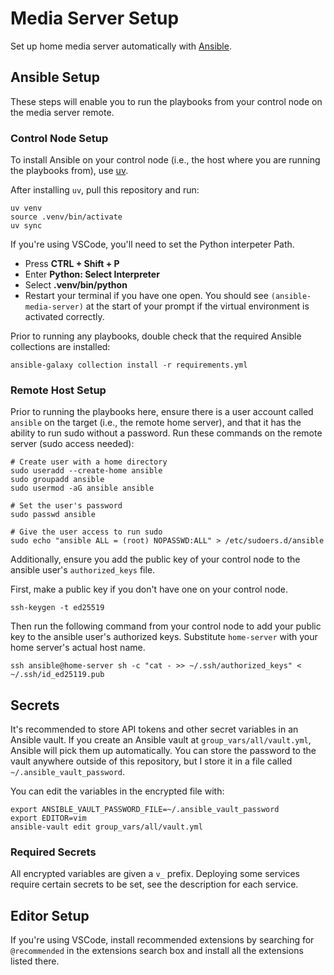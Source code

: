 # Media Server Setup

Set up home media server automatically with [Ansible](https://docs.ansible.com/ansible/latest/getting_started/introduction.html).

## Ansible Setup

These steps will enable you to run the playbooks from your control node on the media server remote.

### Control Node Setup

To install Ansible on your control node (i.e., the host where you are running the playbooks from), use [uv](https://docs.astral.sh/uv/getting-started/installation/).

After installing `uv`, pull this repository and run:

```shell
uv venv
source .venv/bin/activate
uv sync
```

If you're using VSCode, you'll need to set the Python interpeter Path.

- Press **CTRL + Shift + P**
- Enter **Python: Select Interpreter**
- Select **.venv/bin/python**
- Restart your terminal if you have one open. You should see `(ansible-media-server)` at the start of your prompt if the virtual environment is activated correctly.

Prior to running any playbooks, double check that the required Ansible collections are installed:

```shell
ansible-galaxy collection install -r requirements.yml
```

### Remote Host Setup

Prior to running the playbooks here, ensure there is a user account called `ansible` on the target (i.e., the remote home server), and that it has the ability to run sudo without a password. Run these commands on the remote server (sudo access needed):

```shell
# Create user with a home directory
sudo useradd --create-home ansible
sudo groupadd ansible
sudo usermod -aG ansible ansible

# Set the user's password
sudo passwd ansible

# Give the user access to run sudo
sudo echo "ansible ALL = (root) NOPASSWD:ALL" > /etc/sudoers.d/ansible
```

Additionally, ensure you add the public key of your control node to the ansible user's `authorized_keys` file.

First, make a public key if you don't have one on your control node.

```shell
ssh-keygen -t ed25519
```

Then run the following command from your control node to add your public key to the ansible user's authorized keys. Substitute `home-server` with your home server's actual host name.

```shell
ssh ansible@home-server sh -c "cat - >> ~/.ssh/authorized_keys" < ~/.ssh/id_ed25119.pub
```

## Secrets

It's recommended to store API tokens and other secret variables in an Ansible vault. If you create an Ansible vault at `group_vars/all/vault.yml`, Ansible will pick them up automatically. You can store the password to the vault anywhere outside of this repository, but I store it in a file called `~/.ansible_vault_password`.

You can edit the variables in the encrypted file with:

```shell
export ANSIBLE_VAULT_PASSWORD_FILE=~/.ansible_vault_password
export EDITOR=vim
ansible-vault edit group_vars/all/vault.yml
```

### Required Secrets

All encrypted variables are given a `v_` prefix. Deploying some services require certain secrets to be set, see the description for each service.

## Editor Setup

If you're using VSCode, install recommended extensions by searching for `@recommended` in the extensions search box and install all the extensions listed there.
